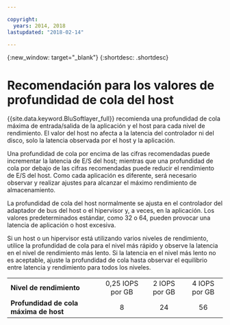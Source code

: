 ```yaml
---

copyright:
  years: 2014, 2018
lastupdated: "2018-02-14"

---
```

{:new_window: target="_blank"}
{:shortdesc: .shortdesc}

# Recomendación para los valores de profundidad de cola del host

{{site.data.keyword.BluSoftlayer_full}} recomienda una profundidad de cola máxima de entrada/salida de la aplicación y el host para cada nivel de rendimiento. El valor del host no afecta a la latencia del controlador ni del disco, solo la latencia observada por el host y la aplicación.

Una profundidad de cola por encima de las cifras recomendadas puede incrementar la latencia de E/S del host; mientras que una profundidad de cola por debajo de las cifras recomendadas puede reducir el rendimiento de E/S del host. Como cada aplicación es diferente, será necesario observar y realizar ajustes para alcanzar el máximo rendimiento de almacenamiento.

La profundidad de cola del host normalmente se ajusta en el controlador del adaptador de bus del host o el hipervisor y, a veces, en la aplicación. Los valores predeterminados estándar, como 32 o 64, pueden provocar una latencia de aplicación o host excesiva.

Si un host o un hipervisor está utilizando varios niveles de rendimiento, utilice la profundidad de cola para el nivel más rápido y observe la latencia en el nivel de rendimiento más lento. Si la latencia en el nivel más lento no es aceptable, ajuste la profundidad de cola hasta observar el equilibrio entre latencia y rendimiento para todos los niveles.

<table align="center">
	<tbody>
		<tr>
			<td><strong>Nivel de rendimiento</strong></td>
			<td style="text-align: center; vertical-align: middle;">0,25 IOPS por GB</td>
			<td style="text-align: center; vertical-align: middle;">2 IOPS por GB</td>
			<td style="text-align: center; vertical-align: middle;">4 IOPS por GB</td>
		</tr>
		<tr>
			<td><strong>Profundidad de cola máxima de host</strong></td>
			<td style="text-align: center; vertical-align: middle;">8</td>
			<td style="text-align: center; vertical-align: middle;">24</td>
			<td style="text-align: center; vertical-align: middle;">56</td>
		</tr>
	</tbody>
</table>
